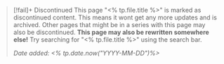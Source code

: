 >[!fail]+ Discontinued
> This page "<% tp.file.title %>" is marked as discontinued content. This means it wont get any more updates and is archived. Other pages that might be in a series with this page may also be discontinued. **This page may also be rewritten somewhere else!** Try searching for "<% tp.file.title %>" using the search bar.
> 
> *Date added: <% tp.date.now("YYYY-MM-DD")%>*
